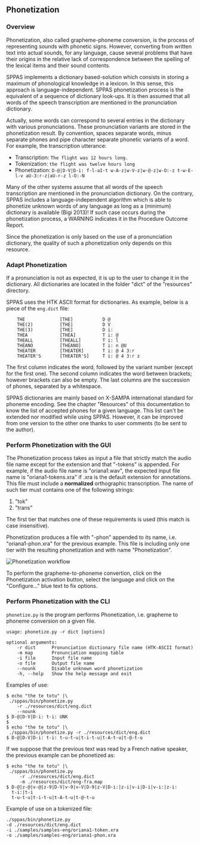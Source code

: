 ## Phonetization

### Overview

Phonetization, also called grapheme-phoneme conversion, is the process of
representing sounds with phonetic signs. However, converting from written
text into actual sounds, for any language, cause several problems that have
their origins in the relative lack of correspondence between the spelling
of the lexical items and their sound contents.

SPPAS implements a dictionary based-solution which consists in storing a
maximum of phonological knowledge in a lexicon. In this sense, this approach
is language-independent. SPPAS phonetization process is the equivalent of a
sequence of dictionary look-ups.
It is then assumed that all words of the speech transcription are mentioned
in the pronunciation dictionary.

Actually, some words can correspond to several entries in the dictionary
with various pronunciations. These pronunciation variants are stored in the
phonetization result. By convention, spaces separate words, minus separate
phones and pipe character separate phonetic variants of a word.
For example, the transcription utterance:

* Transcription: `The flight was 12 hours long.`
* Tokenization:  `the flight was twelve hours long`
* Phonetization: `D-@|D-V|D-i: f-l-aI-t w-A-z|w-V-z|w-@-z|w-O:-z t-w-E-l-v aU-3:r-z|aU-r-z l-O:-N`

Many of the other systems assume that all words of the speech transcription
are mentioned in the pronunciation dictionary. On the contrary, SPPAS
includes a language-independent algorithm which is able to phonetize unknown
words of any language as long as a (minimum) dictionary is available (Bigi 2013)!
If such case occurs during the phonetization process, a WARNING indicates
it in the Procedure Outcome Report.

Since the phonetization is only based on the use of a pronunciation dictionary,
the quality of such a phonetization only depends on this resource.

### Adapt Phonetization

If a pronunciation is not as expected, it is up to the user to change it in
the dictionary. All dictionaries are located in the folder "dict" of
the "resources" directory.

SPPAS uses the HTK ASCII format for dictionaries. As example, below is a piece
of the `eng.dict` file:

        THE             [THE]           D @
        THE(2)          [THE]           D V
        THE(3)          [THE]           D i:
        THEA            [THEA]          T i: @
        THEALL          [THEALL]        T i: l
        THEANO          [THEANO]        T i: n @U
        THEATER         [THEATER]       T i: @ 4 3:r
        THEATER'S       [THEATER'S]     T i: @ 4 3:r z

The first column indicates the word, followed by the variant number (except for
the first one). The second column indicates the word between brackets; however
brackets can also be empty. The last columns are the succession of phones,
separated by a whitespace.

SPPAS dictionaries are mainly based on X-SAMPA international standard for
phoneme encoding. See the chapter "Resources" of this documentation to know
the list of accepted phones for a given language. This list can't be extended
nor modified while using SPPAS.
However, it can be improved from one version to the other one thanks to user
comments (to be sent to the author).

### Perform Phonetization with the GUI

The Phonetization process takes as input a file that strictly match the audio
file name except for the extension and that "-tokens" is appended. For example,
if the audio file name is "oriana1.wav", the expected input file name is
"oriana1-tokens.xra" if .xra is the default extension for annotations.
This file must include a **normalized** orthographic transcription.
The name of such tier must contains one of the following strings:

1. "tok"
2. "trans"

The first tier that matches one of these requirements is used
(this match is case insensitive).

Phonetization produces a file with "-phon" appended to its name,
i.e. "oriana1-phon.xra" for the previous example.
This file is including only one tier with the resulting phonetization and with
name "Phonetization".

![Phonetization workflow](./etc/figures/phonworkflow.bmp)

To perform the grapheme-to-phoneme convertion, click on the Phonetization
activation button, select the language and click on the "Configure..."
blue text to fix options.


### Perform Phonetization with the CLI

`phonetize.py` is the program performs Phonetization, i.e. grapheme to
phoneme conversion on a given file.

~~~~~~~~~~~~~~~~~~~~~~~~~~~~~~~~~~~~~~~~~~~~~~
usage: phonetize.py -r dict [options]

optional arguments:
    -r dict      Pronunciation dictionary file name (HTK-ASCII format)
    -m map       Pronunciation mapping table
    -i file      Input file name
    -o file      Output file name
    --nounk      Disable unknown word phonetization
    -h, --help   Show the help message and exit
~~~~~~~~~~~~~~~~~~~~~~~~~~~~~~~~~~~~~~~~~~~~~~

Examples of use:

~~~~~~~~~~~~~~~~~~~~~~~~~~~~~~~~~~~~~~~~~~~~~~
$ echo "the te totu" |\
 ./sppas/bin/phonetize.py
    -r ./resources/dict/eng.dict
    --nounk
$ D-@|D-V|D-i: t-i: UNK
$
$ echo "the te totu" |\
 ./sppas/bin/phonetize.py -r ./resources/dict/eng.dict
$ D-@|D-V|D-i: t-i: t-u-t-u|t-i-t-u|t-A-t-u|t-@-t-u
~~~~~~~~~~~~~~~~~~~~~~~~~~~~~~~~~~~~~~~~~~~~~~

If we suppose that the previous text was read by a French native speaker, the
previous example can be phonetized as:

~~~~~~~~~~~~~~~~~~~~~~~~~~~~~~~~~~~~~~~~~~~~~~
$ echo "the te totu" |\
 ./sppas/bin/phonetize.py
     -r ./resources/dict/eng.dict
     -m ./resources/dict/eng-fra.map
$ D-@|z-@|v-@|z-9|D-V|v-9|v-V|D-9|z-V|D-i:|z-i|v-i|D-i|v-i:|z-i:
  t-i:|t-i
  t-u-t-u|t-i-t-u|t-A-t-u|t-@-t-u
~~~~~~~~~~~~~~~~~~~~~~~~~~~~~~~~~~~~~~~~~~~~~~

Example of use on a tokenized file:

~~~~~~~~~~~~~~~~~~~~~~~~~~~~~~~~~~~~~~~~~~~~~~
./sppas/bin/phonetize.py
-d ./resources/dict/eng.dict
-i ./samples/samples-eng/oriana1-token.xra
-o ./samples/samples-eng/oriana1-phon.xra
~~~~~~~~~~~~~~~~~~~~~~~~~~~~~~~~~~~~~~~~~~~~~~
